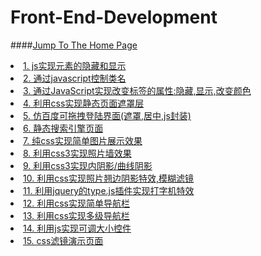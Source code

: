 # Front-End-Development
####<a href="http://wangyihang.github.io/HTML">Jump To The Home Page</a>
<li><a href="Demo/demo1/index.html">1. js实现元素的隐藏和显示</a></li>
<li><a href="Demo/demo2/index.html">2. 通过javascript控制类名</a></li>
<li><a href="Demo/demo3/index.html">3. 通过JavaScript实现改变标签的属性:隐藏,显示,改变颜色</a></li>
<li><a href="Demo/demo4/index.html">4. 利用css实现静态页面遮罩层</a></li>
<li><a href="Demo/demo5/index.html">5. 仿百度可拖拽登陆界面(遮罩,居中,js封装)</a></li>
<li><a href="Demo/demo6/index.html">6. 静态搜索引擎页面</a></li>
<li><a href="Demo/demo7/index.html">7. 纯css实现简单图片展示效果</a></li>
<li><a href="Demo/demo8/index.html">8. 利用css3实现照片墙效果</a></li>
<li><a href="Demo/demo9/index.html">9. 利用css3实现内阴影/曲线阴影</a></li>
<li><a href="Demo/demo10/index.html">10. 利用css实现照片翘边阴影特效,模糊滤镜</a></li>
<li><a href="Demo/demo11/index.html">11. 利用jquery的type.js插件实现打字机特效</a></li>
<li><a href="Demo/demo12/index.html">12. 利用css实现简单导航栏</a></li>
<li><a href="Demo/demo13/index.html">13. 利用css实现多级导航栏</a></li>
<li><a href="Demo/demo14/index.html">14. 利用js实现可调大小控件</a></li>
<li><a href="Demo/demo15/index.html">15. css滤镜演示页面</a></li>
